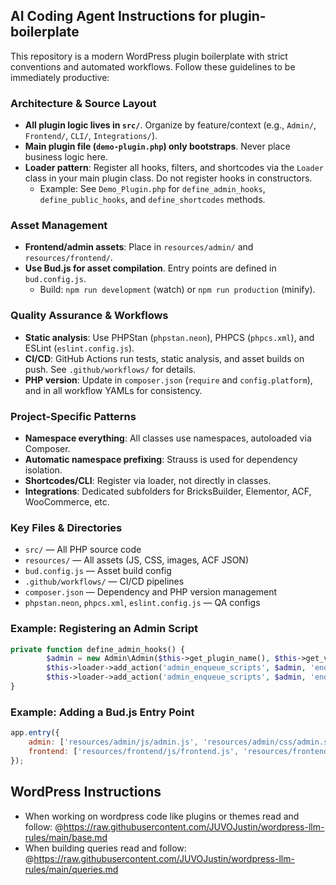 ## AI Coding Agent Instructions for plugin-boilerplate

This repository is a modern WordPress plugin boilerplate with strict conventions and automated workflows. Follow these guidelines to be immediately productive:

### Architecture & Source Layout
- **All plugin logic lives in `src/`**. Organize by feature/context (e.g., `Admin/`, `Frontend/`, `CLI/`, `Integrations/`).
- **Main plugin file (`demo-plugin.php`) only bootstraps**. Never place business logic here.
- **Loader pattern**: Register all hooks, filters, and shortcodes via the `Loader` class in your main plugin class. Do not register hooks in constructors.
	- Example: See `Demo_Plugin.php` for `define_admin_hooks`, `define_public_hooks`, and `define_shortcodes` methods.

### Asset Management
- **Frontend/admin assets**: Place in `resources/admin/` and `resources/frontend/`.
- **Use Bud.js for asset compilation**. Entry points are defined in `bud.config.js`.
	- Build: `npm run development` (watch) or `npm run production` (minify).

### Quality Assurance & Workflows
- **Static analysis**: Use PHPStan (`phpstan.neon`), PHPCS (`phpcs.xml`), and ESLint (`eslint.config.js`).
- **CI/CD**: GitHub Actions run tests, static analysis, and asset builds on push. See `.github/workflows/` for details.
- **PHP version**: Update in `composer.json` (`require` and `config.platform`), and in all workflow YAMLs for consistency.

### Project-Specific Patterns
- **Namespace everything**: All classes use namespaces, autoloaded via Composer.
- **Automatic namespace prefixing**: Strauss is used for dependency isolation.
- **Shortcodes/CLI**: Register via loader, not directly in classes.
- **Integrations**: Dedicated subfolders for BricksBuilder, Elementor, ACF, WooCommerce, etc.

### Key Files & Directories
- `src/` — All PHP source code
- `resources/` — All assets (JS, CSS, images, ACF JSON)
- `bud.config.js` — Asset build config
- `.github/workflows/` — CI/CD pipelines
- `composer.json` — Dependency and PHP version management
- `phpstan.neon`, `phpcs.xml`, `eslint.config.js` — QA configs

### Example: Registering an Admin Script
```php
private function define_admin_hooks() {
		$admin = new Admin\Admin($this->get_plugin_name(), $this->get_version());
		$this->loader->add_action('admin_enqueue_scripts', $admin, 'enqueue_styles');
		$this->loader->add_action('admin_enqueue_scripts', $admin, 'enqueue_scripts');
}
```

### Example: Adding a Bud.js Entry Point
```js
app.entry({
	admin: ['resources/admin/js/admin.js', 'resources/admin/css/admin.scss'],
	frontend: ['resources/frontend/js/frontend.js', 'resources/frontend/css/frontend.scss'],
});
```

## WordPress Instructions
* When working on wordpress code like plugins or themes read and follow: @https://raw.githubusercontent.com/JUVOJustin/wordpress-llm-rules/main/base.md
* When building queries read and follow: @https://raw.githubusercontent.com/JUVOJustin/wordpress-llm-rules/main/queries.md
